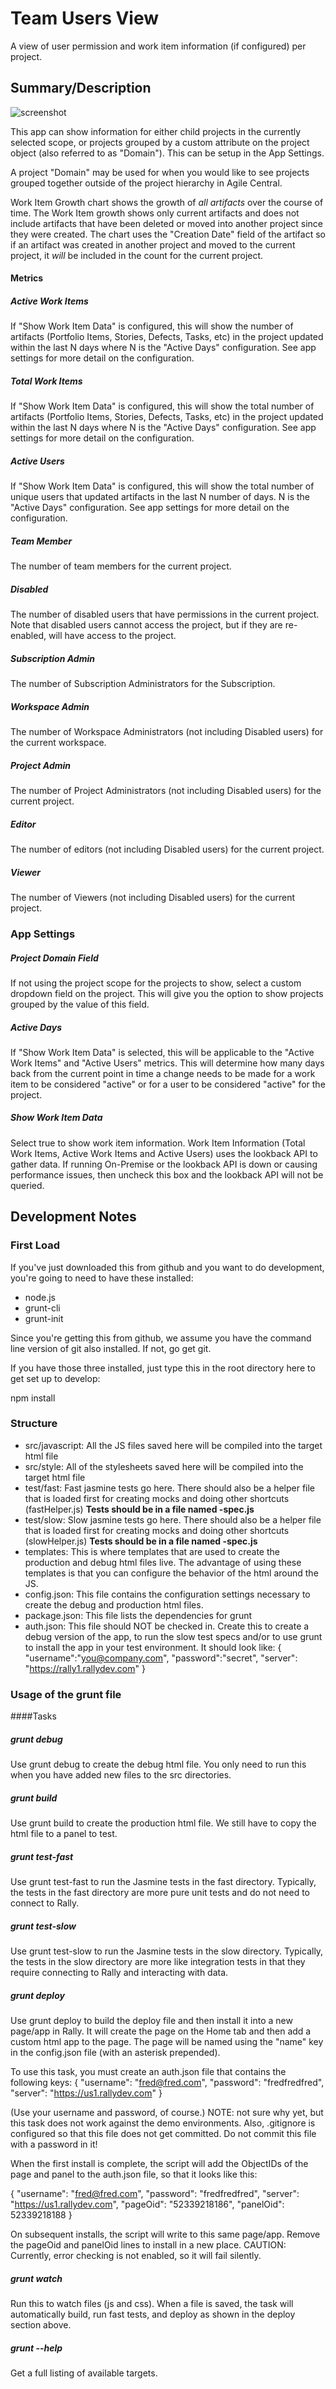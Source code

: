 # Team Users View

A view of user permission and work item information (if configured) per project.  

## Summary/Description

![screenshot](./images/team-users.png "This is an example")

This app can show information for either child projects in the currently selected scope, or projects grouped by a custom attribute on the project object (also referred to as "Domain").  This can be setup in the App Settings.  

A project "Domain" may be used for when you would like to see projects grouped together outside of the project hierarchy in Agile Central.  

Work Item Growth chart shows the growth of *all artifacts* over the course of time.  The Work Item growth shows only current artifacts and does not include artifacts that have been deleted or moved into another project since they were created.  The chart uses the "Creation Date" field of the artifact so if an artifact was created in another project and moved to the current project, it *will* be included in the count for the current project.  

#### Metrics
##### Active Work Items
If "Show Work Item Data" is configured, this will show the number of artifacts (Portfolio Items, Stories, Defects, Tasks, etc) in the project updated within the last N days where N is the "Active Days" configuration.  See app settings for more detail on the configuration.  

##### Total Work Items
If "Show Work Item Data" is configured, this will show the total number of artifacts (Portfolio Items, Stories, Defects, Tasks, etc) in the project updated within the last N days where N is the "Active Days" configuration.  See app settings for more detail on the configuration.  

##### Active Users
If "Show Work Item Data" is configured, this will show the total number of unique users that updated artifacts in the last N number of days. N is the "Active Days" configuration.  See app settings for more detail on the configuration.  

##### Team Member
The number of team members for the current project.  

##### Disabled
The number of disabled users that have permissions in the current project.  Note that disabled users cannot access the project, but if they are re-enabled, will have access to the project.  

##### Subscription Admin
The number of Subscription Administrators for the Subscription.

##### Workspace Admin
The number of Workspace Administrators (not including Disabled users) for the current workspace.

##### Project Admin
The number of Project Administrators (not including Disabled users) for the current project.

##### Editor
The number of editors (not including Disabled users) for the current project.  

##### Viewer
The number of Viewers (not including Disabled users) for the current project.  

### App Settings
##### Project Domain Field
If not using the project scope for the projects to show, select a custom dropdown field on the project.  This will give you the option to show projects grouped by the value of this field.   

##### Active Days
If "Show Work Item Data" is selected, this will be applicable to the "Active Work Items" and "Active Users" metrics.  This will determine how many days back from the current point in time a change needs to be made for a work item to be considered "active" or for a user to be considered "active" for the project.  

##### Show Work Item Data
Select true to show work item information.  Work Item Information (Total Work Items, Active Work Items and Active Users) uses the lookback API to gather data.  If running On-Premise or the lookback API is down or causing performance issues, then uncheck this box and the lookback API will not be queried.   

## Development Notes


### First Load

If you've just downloaded this from github and you want to do development,
you're going to need to have these installed:

 * node.js
 * grunt-cli
 * grunt-init

Since you're getting this from github, we assume you have the command line
version of git also installed.  If not, go get git.

If you have those three installed, just type this in the root directory here
to get set up to develop:

  npm install

### Structure

  * src/javascript:  All the JS files saved here will be compiled into the
  target html file
  * src/style: All of the stylesheets saved here will be compiled into the
  target html file
  * test/fast: Fast jasmine tests go here.  There should also be a helper
  file that is loaded first for creating mocks and doing other shortcuts
  (fastHelper.js) **Tests should be in a file named <something>-spec.js**
  * test/slow: Slow jasmine tests go here.  There should also be a helper
  file that is loaded first for creating mocks and doing other shortcuts
  (slowHelper.js) **Tests should be in a file named <something>-spec.js**
  * templates: This is where templates that are used to create the production
  and debug html files live.  The advantage of using these templates is that
  you can configure the behavior of the html around the JS.
  * config.json: This file contains the configuration settings necessary to
  create the debug and production html files.  
  * package.json: This file lists the dependencies for grunt
  * auth.json: This file should NOT be checked in.  Create this to create a
  debug version of the app, to run the slow test specs and/or to use grunt to
  install the app in your test environment.  It should look like:
    {
        "username":"you@company.com",
        "password":"secret",
        "server": "https://rally1.rallydev.com"
    }

### Usage of the grunt file
####Tasks

##### grunt debug

Use grunt debug to create the debug html file.  You only need to run this when you have added new files to
the src directories.

##### grunt build

Use grunt build to create the production html file.  We still have to copy the html file to a panel to test.

##### grunt test-fast

Use grunt test-fast to run the Jasmine tests in the fast directory.  Typically, the tests in the fast
directory are more pure unit tests and do not need to connect to Rally.

##### grunt test-slow

Use grunt test-slow to run the Jasmine tests in the slow directory.  Typically, the tests in the slow
directory are more like integration tests in that they require connecting to Rally and interacting with
data.

##### grunt deploy

Use grunt deploy to build the deploy file and then install it into a new page/app in Rally.  It will create the page on the Home tab and then add a custom html app to the page.  The page will be named using the "name" key in the config.json file (with an asterisk prepended).

To use this task, you must create an auth.json file that contains the following keys:
{
    "username": "fred@fred.com",
    "password": "fredfredfred",
    "server": "https://us1.rallydev.com"
}

(Use your username and password, of course.)  NOTE: not sure why yet, but this task does not work against the demo environments.  Also, .gitignore is configured so that this file does not get committed.  Do not commit this file with a password in it!

When the first install is complete, the script will add the ObjectIDs of the page and panel to the auth.json file, so that it looks like this:

{
    "username": "fred@fred.com",
    "password": "fredfredfred",
    "server": "https://us1.rallydev.com",
    "pageOid": "52339218186",
    "panelOid": 52339218188
}

On subsequent installs, the script will write to this same page/app. Remove the
pageOid and panelOid lines to install in a new place.  CAUTION:  Currently, error checking is not enabled, so it will fail silently.

##### grunt watch

Run this to watch files (js and css).  When a file is saved, the task will automatically build, run fast tests, and deploy as shown in the deploy section above.

##### grunt --help  

Get a full listing of available targets.
